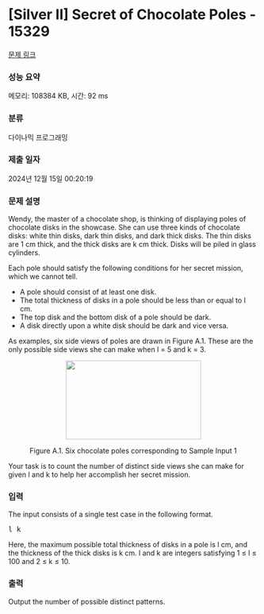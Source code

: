 # [Silver II] Secret of Chocolate Poles - 15329 

[문제 링크](https://www.acmicpc.net/problem/15329) 

### 성능 요약

메모리: 108384 KB, 시간: 92 ms

### 분류

다이나믹 프로그래밍

### 제출 일자

2024년 12월 15일 00:20:19

### 문제 설명

<p>Wendy, the master of a chocolate shop, is thinking of displaying poles of chocolate disks in the showcase. She can use three kinds of chocolate disks: white thin disks, dark thin disks, and dark thick disks. The thin disks are 1 cm thick, and the thick disks are k cm thick. Disks will be piled in glass cylinders.</p>

<p>Each pole should satisfy the following conditions for her secret mission, which we cannot tell.</p>

<ul>
	<li>A pole should consist of at least one disk.</li>
	<li>The total thickness of disks in a pole should be less than or equal to l cm.</li>
	<li>The top disk and the bottom disk of a pole should be dark.</li>
	<li>A disk directly upon a white disk should be dark and vice versa.</li>
</ul>

<p>As examples, six side views of poles are drawn in Figure A.1. These are the only possible side views she can make when l = 5 and k = 3.</p>

<p style="text-align:center"><img alt="" src="https://onlinejudgeimages.s3-ap-northeast-1.amazonaws.com/problem/15329/1.png" style="height:159px; width:273px"></p>

<p style="text-align:center">Figure A.1. Six chocolate poles corresponding to Sample Input 1</p>

<p>Your task is to count the number of distinct side views she can make for given l and k to help her accomplish her secret mission.</p>

### 입력 

 <p>The input consists of a single test case in the following format.</p>

<pre>l k</pre>

<p>Here, the maximum possible total thickness of disks in a pole is l cm, and the thickness of the thick disks is k cm. l and k are integers satisfying 1 ≤ l ≤ 100 and 2 ≤ k ≤ 10.</p>

### 출력 

 <p>Output the number of possible distinct patterns.</p>

